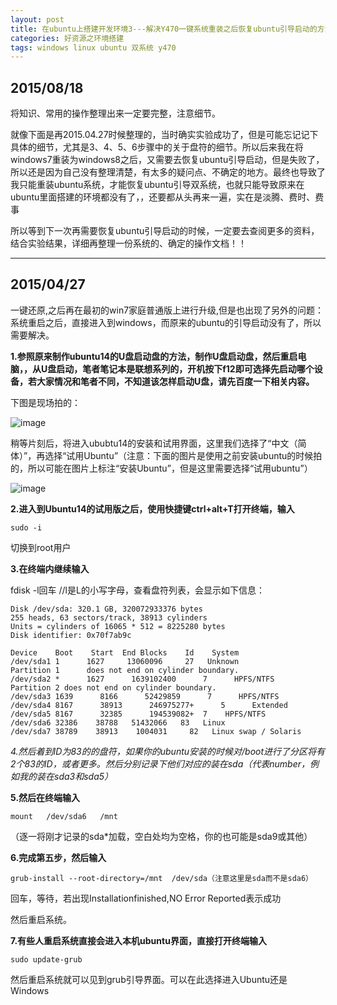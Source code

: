 ```yaml
---
layout: post
title: 在ubuntu上搭建开发环境3---解决Y470一键系统重装之后恢复ubuntu引导启动的方法
categories: 好资源之环境搭建
tags: windows linux ubuntu 双系统 y470
---
```



## 2015/08/18

将知识、常用的操作整理出来一定要完整，注意细节。

就像下面是再2015.04.27时候整理的，当时确实实验成功了，但是可能忘记记下具体的细节，尤其是3、4、5、6步骤中的关于盘符的细节。所以后来我在将windows7重装为windows8之后，又需要去恢复ubuntu引导启动，但是失败了，所以还是因为自己没有整理清楚，有太多的疑问点、不确定的地方。最终也导致了我只能重装ubuntu系统，才能恢复ubuntu引导双系统，也就只能导致原来在ubuntu里面搭建的环境都没有了，，还要都从头再来一遍，实在是淡腾、费时、费事

所以等到下一次再需要恢复ubuntu引导启动的时候，一定要去查阅更多的资料，结合实验结果，详细再整理一份系统的、确定的操作文档！！

---

## 2015/04/27

一键还原,之后再在最初的win7家庭普通版上进行升级,但是也出现了另外的问题：系统重启之后，直接进入到windows，而原来的ubuntu的引导启动没有了，所以需要解决。

**1.参照原来制作ubuntu14的U盘启动盘的方法，制作U盘启动盘，然后重启电脑，，从U盘启动，笔者笔记本是联想系列的，开机按下f12即可选择先启动哪个设备，若大家情况和笔者不同，不知道该怎样启动U盘，请先百度一下相关内容。**

下图是现场拍的：

![image](../image/2015-04-27/03/1.jpg)

稍等片刻后，将进入ububtu14的安装和试用界面，这里我们选择了“中文（简体）”，再选择“试用Ubuntu”（注意：下面的图片是使用之前安装ubuntu的时候拍的，所以可能在图片上标注“安装Ubuntu”，但是这里需要选择“试用ubuntu”）
 
![image](../image/2015-04-27/03/2.jpg)

**2.进入到Ubuntu14的试用版之后，使用快捷键ctrl+alt+T打开终端，输入**

    sudo -i

切换到root用户

**3.在终端内继续输入**

fdisk -l回车  //l是L的小写字母，查看盘符列表，会显示如下信息：

    Disk /dev/sda: 320.1 GB, 320072933376 bytes
    255 heads, 63 sectors/track, 38913 cylinders
    Units = cylinders of 16065 * 512 = 8225280 bytes
    Disk identifier: 0x70f7ab9c
    
    Device    Boot    Start  End Blocks    Id    System
    /dev/sda1 1      1627     13060096     27   Unknown
    Partition 1      does not end on cylinder boundary.
    /dev/sda2 *      1627      1639102400      7      HPFS/NTFS
    Partition 2 does not end on cylinder boundary.
    /dev/sda3 1639      8166      52429859      7      HPFS/NTFS
    /dev/sda4 8167      38913      246975277+      5      Extended
    /dev/sda5 8167      32385      194539082+  7    HPFS/NTFS
    /dev/sda6 32386    38788   51432066   83   Linux
    /dev/sda7 38789    38913    1004031     82   Linux swap / Solaris

 
**4.然后着到ID为83的的盘符，如果你的ubuntu安装的时候对/boot进行了分区将有2个83的ID，或者更多。然后分别记录下他们对应的装在sda*（*代表number，例如我的装在sda3和sda5）**

**5.然后在终端输入**

    mount   /dev/sda6   /mnt

（逐一将刚才记录的sda*加载，空白处均为空格，你的也可能是sda9或其他）

**6.完成第五步，然后输入**

    grub-install --root-directory=/mnt  /dev/sda（注意这里是sda而不是sda6）

回车，等待，若出现Installationfinished,NO Error Reported表示成功

然后重启系统。

**7.有些人重启系统直接会进入本机ubuntu界面，直接打开终端输入**

    sudo update-grub

然后重启系统就可以见到grub引导界面。可以在此选择进入Ubuntu还是Windows